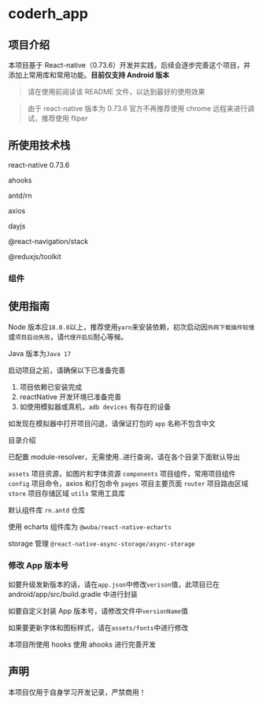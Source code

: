 # coderh_app

## 项目介绍

本项目基于 React-native（0.73.6）开发并实践，后续会逐步完善这个项目，并添加上常用库和常用功能。**目前仅支持 Android 版本**

> 请在使用前阅读该 README 文件，以达到最好的使用效果

> 由于 react-native 版本为 0.73.6 官方不再推荐使用 chrome 远程来进行调试，推荐使用 fliper

## 所使用技术栈

react-native 0.73.6

ahooks

antd/rn

axios

dayjs

@react-navigation/stack

@reduxjs/toolkit

### 组件

## 使用指南

Node 版本应`18.0.0`以上，推荐使用`yarn`来安装依赖，初次启动因`外网下载插件较慢`或`项目启动失败`，请`代理开启后`耐心等候。

Java 版本为`Java 17`

启动项目之前，请确保以下已准备完善

1. 项目依赖已安装完成
2. reactNative 开发环境已准备完善
3. 如使用模拟器或真机，`adb devices` 有存在的设备

如发现在模拟器中打开项目闪退，请保证打包的 `app` 名称不包含中文

目录介绍

已配置 module-resolver，无需使用..进行查询，请在各个目录下面默认导出

`assets` 项目资源，如图片和字体资源
`components` 项目组件，常用项目组件
`config` 项目命令，axios 和打包命令
`pages` 项目主要页面
`router` 项目路由区域
`store` 项目存储区域
`utils` 常用工具库

默认组件库 `rn.antd` 仓库

使用 echarts 组件库为 `@wuba/react-native-echarts`

storage 管理 `@react-native-async-storage/async-storage`

### 修改 App 版本号

如要升级发新版本的话，请在`app.json`中修改`verison`值，此项目已在 android/app/src/build.gradle 中进行封装

如要自定义封装 App 版本号，请修改文件中`versionName`值

如果要更新字体和图标样式，请在`assets/fonts`中进行修改

本项目所使用 hooks 使用 ahooks 进行完善开发

## 声明

本项目仅用于自身学习开发记录，严禁商用！
